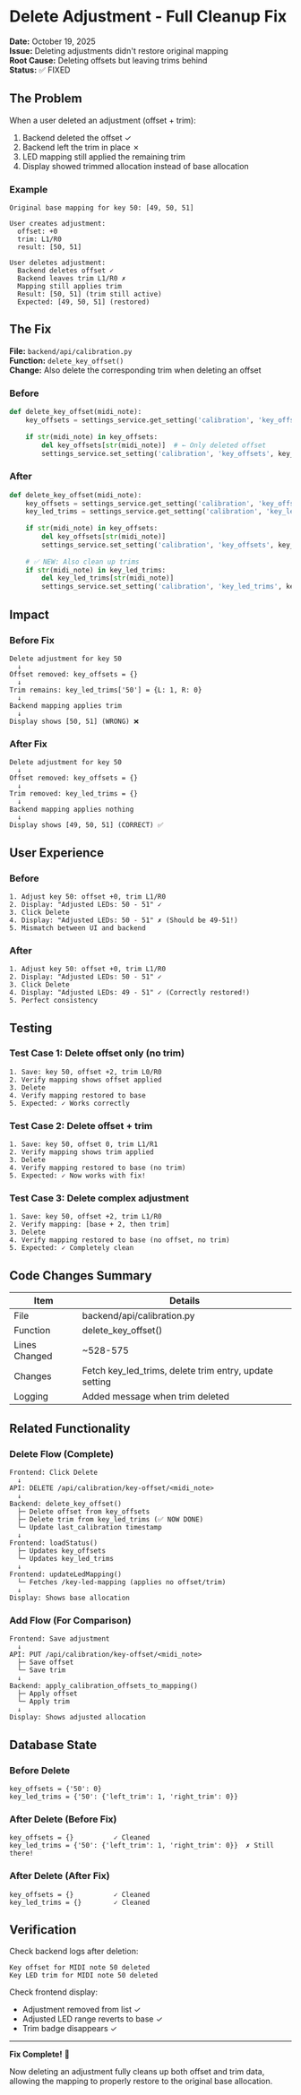 # Delete Adjustment - Full Cleanup Fix

**Date:** October 19, 2025  
**Issue:** Deleting adjustments didn't restore original mapping  
**Root Cause:** Deleting offsets but leaving trims behind  
**Status:** ✅ FIXED

## The Problem

When a user deleted an adjustment (offset + trim):
1. Backend deleted the offset ✓
2. Backend left the trim in place ✗
3. LED mapping still applied the remaining trim
4. Display showed trimmed allocation instead of base allocation

### Example
```
Original base mapping for key 50: [49, 50, 51]

User creates adjustment:
  offset: +0
  trim: L1/R0
  result: [50, 51]

User deletes adjustment:
  Backend deletes offset ✓
  Backend leaves trim L1/R0 ✗
  Mapping still applies trim
  Result: [50, 51] (trim still active)
  Expected: [49, 50, 51] (restored)
```

## The Fix

**File:** `backend/api/calibration.py`  
**Function:** `delete_key_offset()`  
**Change:** Also delete the corresponding trim when deleting an offset

### Before
```python
def delete_key_offset(midi_note):
    key_offsets = settings_service.get_setting('calibration', 'key_offsets', {})
    
    if str(midi_note) in key_offsets:
        del key_offsets[str(midi_note)]  # ← Only deleted offset
        settings_service.set_setting('calibration', 'key_offsets', key_offsets)
```

### After
```python
def delete_key_offset(midi_note):
    key_offsets = settings_service.get_setting('calibration', 'key_offsets', {})
    key_led_trims = settings_service.get_setting('calibration', 'key_led_trims', {})
    
    if str(midi_note) in key_offsets:
        del key_offsets[str(midi_note)]
        settings_service.set_setting('calibration', 'key_offsets', key_offsets)
    
    # ✅ NEW: Also clean up trims
    if str(midi_note) in key_led_trims:
        del key_led_trims[str(midi_note)]
        settings_service.set_setting('calibration', 'key_led_trims', key_led_trims)
```

## Impact

### Before Fix
```
Delete adjustment for key 50
  ↓
Offset removed: key_offsets = {}
  ↓
Trim remains: key_led_trims['50'] = {L: 1, R: 0}
  ↓
Backend mapping applies trim
  ↓
Display shows [50, 51] (WRONG) ❌
```

### After Fix
```
Delete adjustment for key 50
  ↓
Offset removed: key_offsets = {}
  ↓
Trim removed: key_led_trims = {}
  ↓
Backend mapping applies nothing
  ↓
Display shows [49, 50, 51] (CORRECT) ✅
```

## User Experience

### Before
```
1. Adjust key 50: offset +0, trim L1/R0
2. Display: "Adjusted LEDs: 50 - 51" ✓
3. Click Delete
4. Display: "Adjusted LEDs: 50 - 51" ✗ (Should be 49-51!)
5. Mismatch between UI and backend
```

### After
```
1. Adjust key 50: offset +0, trim L1/R0
2. Display: "Adjusted LEDs: 50 - 51" ✓
3. Click Delete
4. Display: "Adjusted LEDs: 49 - 51" ✓ (Correctly restored!)
5. Perfect consistency
```

## Testing

### Test Case 1: Delete offset only (no trim)
```
1. Save: key 50, offset +2, trim L0/R0
2. Verify mapping shows offset applied
3. Delete
4. Verify mapping restored to base
5. Expected: ✓ Works correctly
```

### Test Case 2: Delete offset + trim
```
1. Save: key 50, offset 0, trim L1/R1
2. Verify mapping shows trim applied
3. Delete
4. Verify mapping restored to base (no trim)
5. Expected: ✓ Now works with fix!
```

### Test Case 3: Delete complex adjustment
```
1. Save: key 50, offset +2, trim L1/R0
2. Verify mapping: [base + 2, then trim]
3. Delete
4. Verify mapping restored to base (no offset, no trim)
5. Expected: ✓ Completely clean
```

## Code Changes Summary

| Item | Details |
|------|---------|
| File | backend/api/calibration.py |
| Function | delete_key_offset() |
| Lines Changed | ~528-575 |
| Changes | Fetch key_led_trims, delete trim entry, update setting |
| Logging | Added message when trim deleted |

## Related Functionality

### Delete Flow (Complete)
```
Frontend: Click Delete
  ↓
API: DELETE /api/calibration/key-offset/<midi_note>
  ↓
Backend: delete_key_offset()
  ├─ Delete offset from key_offsets
  ├─ Delete trim from key_led_trims (✅ NOW DONE)
  └─ Update last_calibration timestamp
  ↓
Frontend: loadStatus()
  ├─ Updates key_offsets
  └─ Updates key_led_trims
  ↓
Frontend: updateLedMapping()
  └─ Fetches /key-led-mapping (applies no offset/trim)
  ↓
Display: Shows base allocation
```

### Add Flow (For Comparison)
```
Frontend: Save adjustment
  ↓
API: PUT /api/calibration/key-offset/<midi_note>
  ├─ Save offset
  └─ Save trim
  ↓
Backend: apply_calibration_offsets_to_mapping()
  ├─ Apply offset
  └─ Apply trim
  ↓
Display: Shows adjusted allocation
```

## Database State

### Before Delete
```
key_offsets = {'50': 0}
key_led_trims = {'50': {'left_trim': 1, 'right_trim': 0}}
```

### After Delete (Before Fix)
```
key_offsets = {}          ✓ Cleaned
key_led_trims = {'50': {'left_trim': 1, 'right_trim': 0}}  ✗ Still there!
```

### After Delete (After Fix)
```
key_offsets = {}          ✓ Cleaned
key_led_trims = {}        ✓ Cleaned
```

## Verification

Check backend logs after deletion:
```
Key offset for MIDI note 50 deleted
Key LED trim for MIDI note 50 deleted
```

Check frontend display:
- Adjustment removed from list ✓
- Adjusted LED range reverts to base ✓
- Trim badge disappears ✓

---

**Fix Complete!** 🎉

Now deleting an adjustment fully cleans up both offset and trim data, allowing the mapping to properly restore to the original base allocation.
